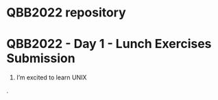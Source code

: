 # QBB2022 repository
 # QBB2022 - Day 1 - Lunch Exercises Submission

 1. I’m excited to learn UNIX
 
 .